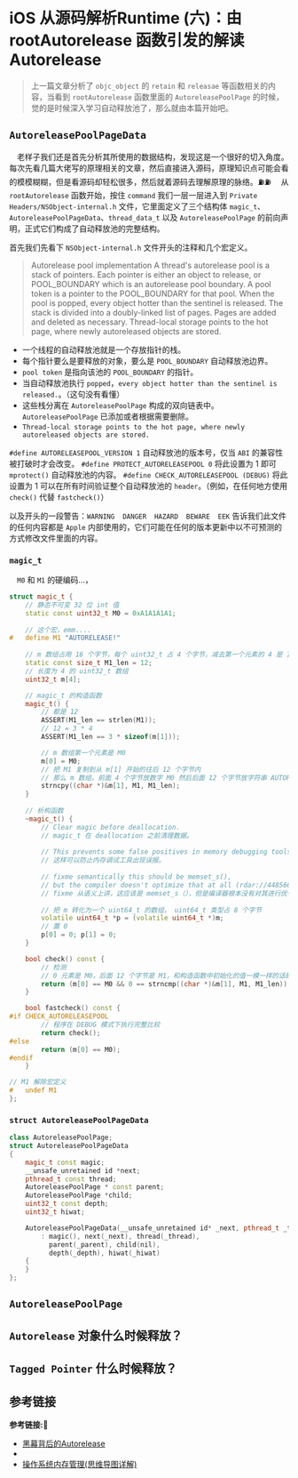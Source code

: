 # iOS 从源码解析Runtime (六)：由 rootAutorelease 函数引发的解读 Autorelease

> 上一篇文章分析了 `objc_object` 的 `retain` 和 `releasae` 等函数相关的内容，当看到 `rootAutorelease` 函数里面的 `AutoreleasePoolPage` 的时候，觉的是时候深入学习自动释放池了，那么就由本篇开始吧。

## `AutoreleasePoolPageData`
&emsp;老样子我们还是首先分析其所使用的数据结构，发现这是一个很好的切入角度。每次先看几篇大佬写的原理相关的文章，然后直接进入源码，原理知识点可能会看的模模糊糊，但是看源码却轻松很多，然后就着源码去理解原理的脉络。⛽️⛽️
&emsp;从 `rootAutorelease` 函数开始，按住 `command` 我们一层一层进入到 `Private Headers/NSObject-internal.h` 文件，它里面定义了三个结构体 `magic_t`、`AutoreleasePoolPageData`、`thread_data_t` 以及 `AutoreleasePoolPage` 的前向声明，正式它们构成了自动释放池的完整结构。

首先我们先看下 `NSObject-internal.h` 文件开头的注释和几个宏定义。
>    Autorelease pool implementation
  A thread's autorelease pool is a stack of pointers.
  Each pointer is either an object to release, or POOL_BOUNDARY which is
  an autorelease pool boundary.
  A pool token is a pointer to the POOL_BOUNDARY for that pool. 
  When the pool is popped, every object hotter than the sentinel is released.
  The stack is divided into a doubly-linked list of pages. Pages are added
  and deleted as necessary.
  Thread-local storage points to the hot page, where newly autoreleased objects are stored.

+ 一个线程的自动释放池就是一个存放指针的栈。
+ 每个指针要么是要释放的对象，要么是 `POOL_BOUNDARY` 自动释放池边界。
+ `pool token` 是指向该池的 `POOL_BOUNDARY` 的指针。
+ 当自动释放池执行 `popped`，`every object hotter than the sentinel is released.`。（这句没有看懂）
+ 这些栈分离在 `AutoreleasePoolPage` 构成的双向链表中。`AutoreleasePoolPage` 已添加或者根据需要删除。
+ `Thread-local storage points to the hot page, where newly autoreleased objects are stored.`

`#define AUTORELEASEPOOL_VERSION 1` 自动释放池的版本号，仅当 `ABI` 的兼容性被打破时才会改变。
`#define PROTECT_AUTORELEASEPOOL 0` 将此设置为 1 即可 `mprotect()` 自动释放池的内容。
`#define CHECK_AUTORELEASEPOOL (DEBUG)` 将此设置为 1 可以在所有时间验证整个自动释放池的 `header`。（例如，在任何地方使用 `check()` 代替 `fastcheck()`）

以及开头的一段警告：`WARNING  DANGER  HAZARD  BEWARE  EEK` 告诉我们此文件的任何内容都是 `Apple` 内部使用的，它们可能在任何的版本更新中以不可预测的方式修改文件里面的内容。

### `magic_t`
&emsp;`M0` 和 `M1` 的硬编码...，
```c++
struct magic_t {
    // 静态不可变 32 位 int 值
    static const uint32_t M0 = 0xA1A1A1A1;
    
    // 这个宏，emm....
#   define M1 "AUTORELEASE!"
    
    // m 数组占用 16 个字节，每个 uint32_t 占 4 个字节，减去第一个元素的 4 是 12 
    static const size_t M1_len = 12;
    // 长度为 4 的 uint32_t 数组
    uint32_t m[4];

    // magic_t 的构造函数
    magic_t() {
        // 都是 12
        ASSERT(M1_len == strlen(M1));
        // 12 = 3 * 4
        ASSERT(M1_len == 3 * sizeof(m[1]));

        // m 数组第一个元素是 M0
        m[0] = M0;
        // 把 M1 复制到从 m[1] 开始的往后 12 个字节内
        // 那么 m 数组，前面 4 个字节放数字 M0 然后后面 12 个字节放字符串 AUTORELEASE!
        strncpy((char *)&m[1], M1, M1_len);
    }
    
    // 析构函数
    ~magic_t() {
        // Clear magic before deallocation.
        // magic_t 在 deallocation 之前清理数据。
        
        // This prevents some false positives in memory debugging tools.
        // 这样可以防止内存调试工具出现误报。
        
        // fixme semantically this should be memset_s(), 
        // but the compiler doesn't optimize that at all (rdar://44856676).
        // fixme 从语义上讲，这应该是 memset_s（），但是编译器根本没有对其进行优化。
        
        // 把 m 转化为一个 uint64_t 的数组， uint64_t 类型占 8 个字节
        volatile uint64_t *p = (volatile uint64_t *)m;
        // 置 0
        p[0] = 0; p[1] = 0;
    }

    bool check() const {
        // 检测
        // 0 元素是 M0，后面 12 个字节是 M1，和构造函数中初始化的值一模一样的话即返回 true
        return (m[0] == M0 && 0 == strncmp((char *)&m[1], M1, M1_len));
    }

    bool fastcheck() const {
#if CHECK_AUTORELEASEPOOL
        // 程序在 DEBUG 模式下执行完整比较
        return check();
#else
        return (m[0] == M0);
#endif
    }

// M1 解除宏定义
#   undef M1
};
```
### `struct AutoreleasePoolPageData`
```c++
class AutoreleasePoolPage;
struct AutoreleasePoolPageData
{
    magic_t const magic;
    __unsafe_unretained id *next;
    pthread_t const thread;
    AutoreleasePoolPage * const parent;
    AutoreleasePoolPage *child;
    uint32_t const depth;
    uint32_t hiwat;

    AutoreleasePoolPageData(__unsafe_unretained id* _next, pthread_t _thread, AutoreleasePoolPage* _parent, uint32_t _depth, uint32_t _hiwat)
        : magic(), next(_next), thread(_thread),
          parent(_parent), child(nil),
          depth(_depth), hiwat(_hiwat)
    {
    }
};
```




## `AutoreleasePoolPage`

## `Autorelease` 对象什么时候释放？

## `Tagged Pointer` 什么时候释放？



## 参考链接
**参考链接:🔗**
+ [黑幕背后的Autorelease](http://blog.sunnyxx.com/2014/10/15/behind-autorelease/)
+ []()
+ [操作系统内存管理(思维导图详解)](https://blog.csdn.net/hguisu/article/details/5713164)

